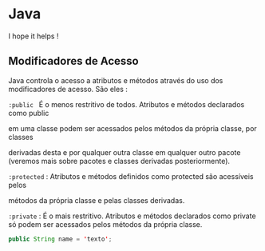 # Java
I hope it helps !

## Modificadores de Acesso

Java controla o acesso a atributos e métodos através do uso dos modificadores de acesso. São eles :

`:public ` É o menos restritivo de todos. Atributos e métodos declarados como public

em uma classe podem ser acessados pelos métodos da própria classe, por classes

derivadas desta e por qualquer outra classe em qualquer outro pacote (veremos mais sobre pacotes e classes derivadas posteriormente).

`:protected` : Atributos e métodos definidos como protected são acessíveis pelos

métodos da própria classe e pelas classes derivadas.

`:private` : É o mais restritivo. Atributos e métodos declarados como private só podem ser acessados pelos métodos da própria classe.




```java
public String name = 'texto';
```

